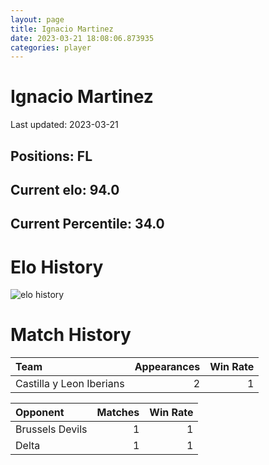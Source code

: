 ```yaml
---  
layout: page  
title: Ignacio Martinez  
date: 2023-03-21 18:08:06.873935  
categories: player  
---
```

# Ignacio Martinez


Last updated: 2023-03-21
## Positions: FL

## Current elo: 94.0

## Current Percentile: 34.0

# Elo History


![elo history](history_IgnacioMartinez.png)
# Match History


| Team                     |   Appearances |   Win Rate |
|:-------------------------|--------------:|-----------:|
| Castilla y Leon Iberians |             2 |          1 |

| Opponent        |   Matches |   Win Rate |
|:----------------|----------:|-----------:|
| Brussels Devils |         1 |          1 |
| Delta           |         1 |          1 |